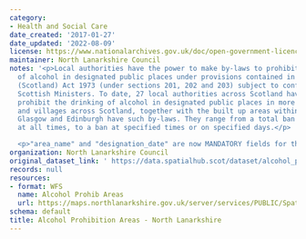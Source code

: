 ```yaml
---
category:
- Health and Social Care
date_created: '2017-01-27'
date_updated: '2022-08-09'
license: https://www.nationalarchives.gov.uk/doc/open-government-licence/version/3/
maintainer: North Lanarkshire Council
notes: '<p>Local authorities have the power to make by-laws to prohibit the drinking
  of alcohol in designated public places under provisions contained in the Local Government
  (Scotland) Act 1973 (under sections 201, 202 and 203) subject to confirmation by
  Scottish Ministers. To date, 27 local authorities across Scotland have by-laws which
  prohibit the drinking of alcohol in designated public places in more than 480 towns
  and villages across Scotland, together with the built up areas within the city of
  Glasgow and Edinburgh have such by-laws. They range from a total ban on drinking
  at all times, to a ban at specified times or on specified days.</p>

  <p>"area_name" and "designation_date" are now MANDATORY fields for this dataset.</p>'
organization: North Lanarkshire Council
original_dataset_link: ' https://data.spatialhub.scot/dataset/alcohol_prohibition_areas-nl'
records: null
resources:
- format: WFS
  name: Alcohol Prohib Areas
  url: https://maps.northlanarkshire.gov.uk/server/services/PUBLIC/SpatialHubLayers/MapServer/WFSServer?
schema: default
title: Alcohol Prohibition Areas - North Lanarkshire
---
```

